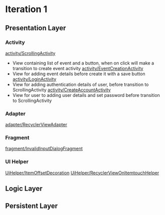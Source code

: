 # Iteration 1 


## Presentation Layer

### Activity
[activity/ScrollingActivity]()
- View containing list of event and a button, when on click will make a transition to create event activity 
[activity/EventCreationActivity]()
- View for adding event details before create it with a save button
[activity/LoginActivity]()
- View for adding authentication details of user, before transition to ScrollingActivity
[activity/CreateAccountActivity]()
- View for user to adding user details and set password before transition to ScrollingActivity
### Adapter 
[adapter/RecyclerViewAdapter]()

### Fragment
[fragment/InvalidInputDialogFragment]()

### UI Helper
[UiHelper/ItemOffsetDecoration]()
[UiHelper/RecyclerViewOnItemtouchHelper]()


## Logic Layer 
[]()
[]()
[]()
[]()



## Persistent Layer
[]()
[]()
[]()
[]()
